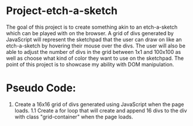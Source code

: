 # Project-etch-a-sketch
The goal of this project is to create something akin to an etch-a-sketch which can be played with on the browser. A grid of divs generated by JavaScript will represent the sketchpad that the user can draw on like an etch-a-sketch by hovering their mouse over the divs. The user will also be able to adjust the number of divs in the grid between 1x1 and 100x100 as well as choose what kind of color they want to use on the sketchpad. The point of this project is to showcase my ability with DOM manipulation.
# Pseudo Code:
1. Create a 16x16 grid of divs generated using JavaScript when the page loads.
   1.1 Create a for loop that will create and append 16 divs to the div with class "grid-container" when the page loads.
